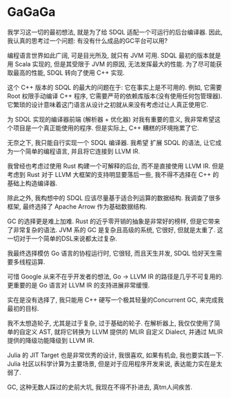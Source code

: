 # GaGaGa

我学习这一切的最初想法, 就是为了给 SDQL 适配一个可运行的后台编译器. 因此, 我认真的思考过一个问题: 有没有什么成品的GC平台可以用?

编程语言世界如此广阔, 可是目光所及, 就只有 JVM 可用. SDQL 最初的版本就是用 Scala 实现的, 但是其受限于 JVM 的原因, 无法发挥最大的性能. 为了尽可能获取最高的性能, SDQL 转向了使用 C++ 实现.&#x20;

这个 C++ 版本的 SDQL 的最大的问题在于: 它在事实上是不可用的. 例如, 它需要 Root 权限手动编译 C++ 程序, 它需要严苛的依赖库版本(没有使用任何包管理器). 它繁琐的设计意味着这门语言从设计之初就从来没有考虑过让人真正使用它.

为 SDQL 实现的编译器前端 (解析器 + 优化器) 对我有重要的意义, 我非常希望这个项目是一个真正能使用的程序. 但是实际上, C++ 糟糕的环境拖累了它. &#x20;

无奈之下, 我只能自行实现一个 SDQL 编译器. 我希望 扩展 SDQL 的语法, 让它成为一个简单的编程语言, 并且将它连接到 LLVM IR.&#x20;

我曾经也考虑过使用 Rust 构建一个可解释的后台, 而不是直接使用 LLVM IR. 但是考虑到 Rust 对于 LLVM 大框架的支持明显要落后一些, 我不得不选择在 C++ 的基础上构造编译器.

除此之外, 我构想中的 SDQL 应该尽量基于适合列运算的数据结构. 我调查了很多框架, 最终选择了 Apache Arrow 作为基础数据结构.

GC 的选择更是难上加难. Rust 的近乎零开销的抽象是非常好的榜样, 但是它带来了非常复杂的语法. JVM 系的 GC 是复杂且高级的系统, 它很好, 但就是太重了. 这一切对于一个简单的DSL来说都太过复杂.

我最终选择模仿 Go 语言的协程运行时, 它很轻, 而且天生并发, SDQL 恰好天生需要多线程运算.&#x20;

可惜 Google 从来不在乎开发者的想法, Go -> LLVM IR 的路径是几乎不可复用的. 更重要的是 Go 语言对 LLVM IR 的支持进展非常缓慢.

实在是没有选择了, 我只能用 C++ 硬写一个极其轻量的Concurrent GC, 来完成我最初的目标.&#x20;

我不太想造轮子, 尤其是过于复杂, 过于基础的轮子. 在解析器上, 我仅仅使用了简单的自定义 AST, 就将它转换为 LLVM 提供的 MLIR 自定义 Dialect, 并通过 MLIR 提供的降级功能降级到 LLVM IR.&#x20;

Julia 的 JIT Target 也是非常优秀的设计, 我很喜欢, 如果有机会, 我也要实践一下. Julia 社区以科学计算为主要场景, 但是对于应用程序开发来说, 表达能力实在是太弱了.&#x20;

GC, 这种无数人踩过的史前大坑, 我现在不得不扑进去, 真tm人间疾苦.
